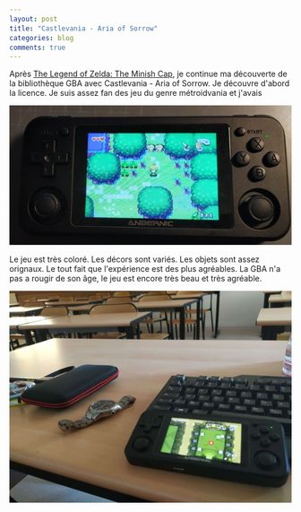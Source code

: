 ```yaml
---
layout: post
title: "Castlevania - Aria of Sorrow"
categories: blog
comments: true
---
```


Après [The Legend of Zelda: The Minish Cap](https://homeostasie.github.io/bouquins/Zelda-Minish-Cap/), je continue ma découverte de la bibliothèque GBA avec Castlevania - Aria of Sorrow. Je découvre d'abord la licence. Je suis assez fan des jeu du genre métroidvania et j'avais 

![folio](https://github.com/homeostasie/bouquins/raw/master/_pics/jv/zelda/minish-cap-1.jpg)

Le jeu est très coloré. Les décors sont variés. Les objets sont assez orignaux. Le tout fait que l'expérience est des plus agréables. La GBA n'a pas a rougir de son âge, le jeu est encore très beau et très agréable.

![folio](https://github.com/homeostasie/bouquins/raw/master/_pics/jv/zelda/minish-cap-2.jpg)